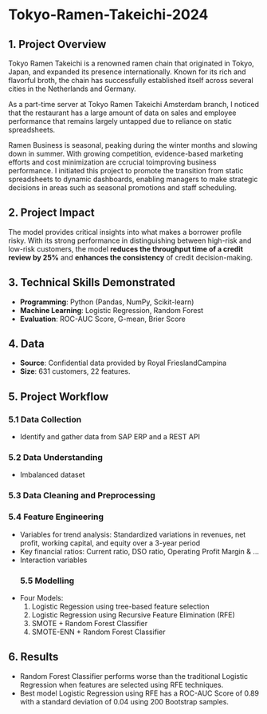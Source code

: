# Tokyo-Ramen-Takeichi-2024

## 1. Project Overview

Tokyo Ramen Takeichi is a renowned ramen chain that originated in Tokyo, Japan, and expanded its presence internationally. Known for its rich and flavorful broth, the chain has successfully established itself across several cities in the Netherlands and Germany.

As a part-time server at Tokyo Ramen Takeichi Amsterdam branch, I noticed that the restaurant has a large amount of data on sales and employee performance that remains largely untapped due to reliance on static spreadsheets.

Ramen Business is seasonal, peaking during the winter months and slowing down in summer. With growing competition, evidence-based marketing efforts and cost minimization are ccrucial toimproving business performance. I initiated this project to promote the transition from static spreadsheets to dynamic dashboards, enabling managers to make strategic decisions in areas such as seasonal promotions and staff scheduling.

## 2. Project Impact
The model provides critical insights into what makes a borrower profile risky. With its strong performance in distinguishing between high-risk and low-risk customers, the model **reduces the throughput time of a credit review by 25%** and **enhances the consistency** of credit decision-making.


## 3. Technical Skills Demonstrated
- **Programming**: Python (Pandas, NumPy, Scikit-learn)
- **Machine Learning**: Logistic Regression, Random Forest
- **Evaluation**: ROC-AUC Score, G-mean, Brier Score
  
## 4. Data
- **Source**: Confidential data provided by Royal FrieslandCampina
- **Size**: 631 customers, 22 features.

## 5. Project Workflow
### 5.1 Data Collection
- Identify and gather data from SAP ERP and a REST API
### 5.2 Data Understanding
- Imbalanced dataset
### 5.3 Data Cleaning and Preprocessing
### 5.4 Feature Engineering
- Variables for trend analysis: Standardized variations in revenues, net profit, working capital, and equity over a 3-year period
- Key financial ratios: Current ratio, DSO ratio, Operating Profit Margin & ...
- Interaction variables
  ### 5.5 Modelling
- Four Models:
  1. Logistic Regession using tree-based feature selection 
  2. Logistic Regression using Recursive Feature Elimination (RFE)
  3. SMOTE + Random Forest Classifier
  4. SMOTE-ENN + Random Forest Classifier

## 6. Results
- Random Forest Classifier performs worse than the traditional Logistic Regression when features are selected using RFE techniques.
- Best model Logistic Regression using RFE has a ROC-AUC Score of 0.89 with a standard deviation of 0.04 using 200 Bootstrap samples.
